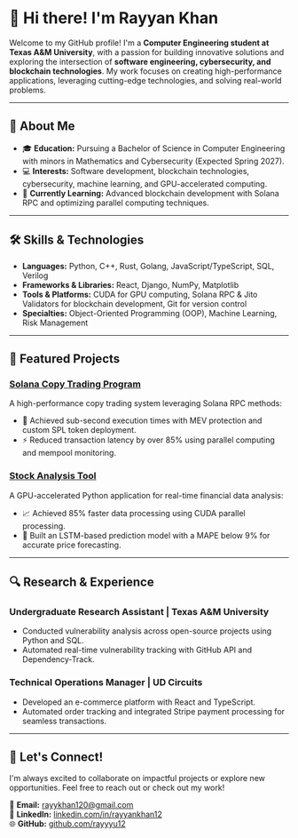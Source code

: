 # 👋 Hi there! I'm Rayyan Khan

Welcome to my GitHub profile! I'm a **Computer Engineering student at Texas A&M University**, with a passion for building innovative solutions and exploring the intersection of **software engineering, cybersecurity, and blockchain technologies**. My work focuses on creating high-performance applications, leveraging cutting-edge technologies, and solving real-world problems.

---

## 🚀 About Me
- 🎓 **Education:** Pursuing a Bachelor of Science in Computer Engineering with minors in Mathematics and Cybersecurity (Expected Spring 2027).
- 💻 **Interests:** Software development, blockchain technologies, cybersecurity, machine learning, and GPU-accelerated computing.
- 🌱 **Currently Learning:** Advanced blockchain development with Solana RPC and optimizing parallel computing techniques.

---

## 🛠️ Skills & Technologies
- **Languages:** Python, C++, Rust, Golang, JavaScript/TypeScript, SQL, Verilog
- **Frameworks & Libraries:** React, Django, NumPy, Matplotlib
- **Tools & Platforms:** CUDA for GPU computing, Solana RPC & Jito Validators for blockchain development, Git for version control
- **Specialties:** Object-Oriented Programming (OOP), Machine Learning, Risk Management

---

## 📂 Featured Projects
### [Solana Copy Trading Program](#)
A high-performance copy trading system leveraging Solana RPC methods:
- 🚀 Achieved sub-second execution times with MEV protection and custom SPL token deployment.
- ⚡ Reduced transaction latency by over 85% using parallel computing and mempool monitoring.

### [Stock Analysis Tool](#)
A GPU-accelerated Python application for real-time financial data analysis:
- 📈 Achieved 85% faster data processing using CUDA parallel processing.
- 🤖 Built an LSTM-based prediction model with a MAPE below 9% for accurate price forecasting.

---

## 🔍 Research & Experience
### Undergraduate Research Assistant | Texas A&M University
- Conducted vulnerability analysis across open-source projects using Python and SQL.
- Automated real-time vulnerability tracking with GitHub API and Dependency-Track.

### Technical Operations Manager | UD Circuits
- Developed an e-commerce platform with React and TypeScript.
- Automated order tracking and integrated Stripe payment processing for seamless transactions.

---

## 🌟 Let's Connect!
I'm always excited to collaborate on impactful projects or explore new opportunities. Feel free to reach out or check out my work!

📧 **Email:** rayykhan120@gmail.com  
💼 **LinkedIn:** [linkedin.com/in/rayyankhan12](#)  
🌐 **GitHub:** [github.com/rayyyu12](#)
